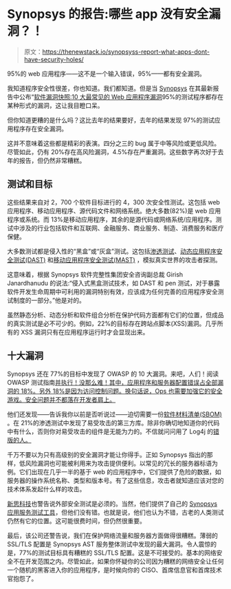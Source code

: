 # Synopsys 的报告:哪些 app 没有安全漏洞？！

> 原文：<https://thenewstack.io/synopsyss-report-what-apps-dont-have-security-holes/>

95%的 web 应用程序——这不是一个输入错误，95%——都有安全漏洞。

我知道程序安全性很差，你也知道。我们都知道。但是当 [Synopsys](https://www.synopsys.com/software-integrity.html?utm_content=inline-mention) 在其最新报告中公布“[软件漏洞快照:10 大最常见的 Web 应用程序漏洞](https://c212.net/c/link/?t=0&l=en&o=3709261-1&h=1027664030&u=https%3A%2F%2Fwww.synopsys.com%2Fsoftware-integrity%2Fresources%2Fanalyst-reports%2Fsoftware-vulnerability-trends.html%3Fcmp%3Dpr-sig%26utm_medium%3Dreferral&a=Software+Vulnerability+Snapshot%3A+The+10+Most+Common+Web+Application+Vulnerabilities)95%的测试程序都存在某种形式的漏洞，这让我目瞪口呆。

但你知道更糟的是什么吗？这比去年的结果要好，去年的结果发现 97%的测试应用程序存在安全漏洞。

这并不意味着这些都是精彩的表演。四分之三的 bug 属于中等风险或更低风险。尽管如此，仍有 20%存在高风险漏洞，4.5%存在严重漏洞。这些数字再次好于去年的报告，但仍然非常糟糕。

## 测试和目标

这些结果来自对 2，700 个软件目标进行的 4，300 次安全性测试。这包括 web 应用程序、移动应用程序、源代码文件和网络系统。绝大多数(82%)是 web 应用程序或系统。而 13%是移动应用程序，其余的是源代码或网络系统/应用程序。测试中涉及的行业包括软件和互联网、金融服务、商业服务、制造、消费服务和医疗保健。

大多数测试都是侵入性的“黑盒”或“灰盒”测试。这包括[渗透测试](https://c212.net/c/link/?t=0&l=en&o=3709261-1&h=3796080672&u=https%3A%2F%2Fwww.synopsys.com%2Fsoftware-integrity%2Fapplication-security-testing-services%2Fpenetration-testing.html%3Fcmp%3Dpr-sig%26utm_medium%3Dreferral&a=penetration+testing)、[动态应用程序安全测试(DAST)](https://c212.net/c/link/?t=0&l=en&o=3709261-1&h=3921454239&u=https%3A%2F%2Fwww.synopsys.com%2Fsoftware-integrity%2Fsecurity-testing%2Fdast.html%3Fcmp%3Dpr-sig%26utm_medium%3Dreferral&a=dynamic+application+security+testing+(DAST)) 和[移动应用程序安全测试(MAST)](https://c212.net/c/link/?t=0&l=en&o=3709261-1&h=2245877018&u=https%3A%2F%2Fwww.synopsys.com%2Fglossary%2Fwhat-is-mobile-application-security.html%3Fcmp%3Dpr-sig%26utm_medium%3Dreferral&a=mobile+application+security+testing+(MAST)) ，模拟真实世界的攻击者探测。

这意味着，根据 Synopsys 软件完整性集团安全咨询副总裁 Girish Janardhanudu 的说法:“侵入式黑盒测试技术，如 DAST 和 pen 测试，对于暴露软件开发生命周期中可利用的漏洞特别有效，应该成为任何完善的应用程序安全测试制度的一部分。”他是对的。

虽然静态分析、动态分析和软件组合分析在保护代码方面都有它们的位置，但成品的真实测试是必不可少的。例如，22%的目标存在跨站点脚本(XSS)漏洞。几乎所有的 XSS 漏洞只有在应用程序运行时才会显现出来。

## 十大漏洞

Synopsys 还在 77%的目标中发现了 OWASP 的 10 大漏洞。来吧，人们！阅读 OWASP 测试指南[并执行！没那么难！其中，应用程序和服务器配置错误占全部漏洞的 18%。另外 18%是因为访问控制问题。换句话说，Ops 也需要加强它的安全游戏。安全问题并不都落在开发者肩上。](https://owasp.org/www-project-web-security-testing-guide/)

他们还发现——告诉我你以前是否听说过——迫切需要一份[软件材料清单(SBOM)](https://thenewstack.io/securing-the-software-supply-chain-with-a-software-bill-of-materials/) 。在 21%的渗透测试中发现了易受攻击的第三方库。除非你确切地知道你的代码中有什么，否则你对易受攻击的组件是无能为力的。不信就问问用了 Log4j 的[错版的人。](https://thenewstack.io/log4shell-we-are-in-so-much-trouble/)

千万不要以为只有高级别的安全漏洞才能让你得手。正如 Synopsys 指出的那样，低风险漏洞也可能被利用来为攻击提供便利。以常见的冗长的服务器标语为例。它们出现在几乎一半的基于 web 的应用程序中，它们提供了危险的数据，如服务器的操作系统名称、类型和版本号。有了这些信息，攻击者就知道应该对您的技术体系发起什么样的攻击。

[新思科技](https://thenewstack.io/synopsys-rapid-scan-can-now-security-check-proprietary-code/)也警告说外部安全测试是必须的。当然，他们提供了自己的 [Synopsys 应用服务测试工具](https://www.synopsys.com/software-integrity/security-testing.html)，但他们没有错。也就是说，他们也认为不错，古老的人类测试仍然有它的位置。这可能很费时间，但仍然很重要。

最后，该公司还警告说，我们在保护网络流量和服务器方面做得很糟糕。薄弱的 SSL/TLS 配置是 Synopsys AST 服务整体测试中发现的最大漏洞。令人震惊的是，77%的测试目标具有糟糕的 SSL/TLS 配置。这是不可接受的。基本的网络安全不在开发范围之内。尽管如此，如果你怀疑你的公司因为糟糕的网络安全让任何一个随机的黑客进入你的应用程序，是时候向你的 CISO、首席信息官和首席技术官抱怨了。

<svg xmlns:xlink="http://www.w3.org/1999/xlink" viewBox="0 0 68 31" version="1.1"><title>Group</title> <desc>Created with Sketch.</desc></svg>